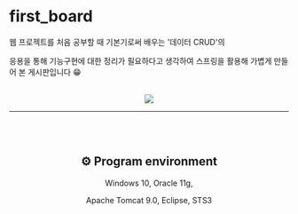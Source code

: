 # first_board
웹 프로젝트를 처음 공부할 때 기본기로써 배우는 '데이터 CRUD'의<p>
응용을 통해 기능구현에 대한 정리가 필요하다고 생각하여 스프링을 활용해 가볍게 만들어 본 게시판입니다 😁

<br>

<div align=center>

<img src="https://user-images.githubusercontent.com/81903004/120139356-40aa4580-c213-11eb-9006-454d33fabca8.png">
<hr>
<br>
<br>

## ⚙ Program environment
Windows 10, Oracle 11g,<p>
Apache Tomcat 9.0, Eclipse, STS3


</div>
